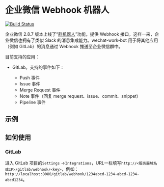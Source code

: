 # 企业微信 Webhook 机器人

[![Build Status](https://travis-ci.org/domainname/wechat-work-bot.svg?branch=master)](https://travis-ci.org/domainname/wechat-work-bot)

企业微信 2.8.7 版本上线了“[群机器人](https://work.weixin.qq.com/help?person_id=1&doc_id=13376)”功能，提供 Webhook 接口，这样一来，企业微信也拥有了类似 Slack 的消息集成能力。wechat-work-bot 用于将其他应用（例如 GitLab）的消息通过 Webhook 推送至企业微信群中。

目前支持的应用：

- GitLab。支持的事件如下：

  - Push 事件
  - Issue 事件
  - Merge Request 事件
  - Note 事件（回复 merge request、issue、commit、snippet）
  - Pipeline 事件

## 示例



## 如何使用

### GitLab

进入 GitLab 项目的`Settings` ->`Integrations`，URL一栏填写`http://<服务器域名或IP>/gitlab/webhook/<key>`，例如：`http://localhost:8080/gitlab/webhook/1234abcd-1234-abcd-1234-abcd1234`。

